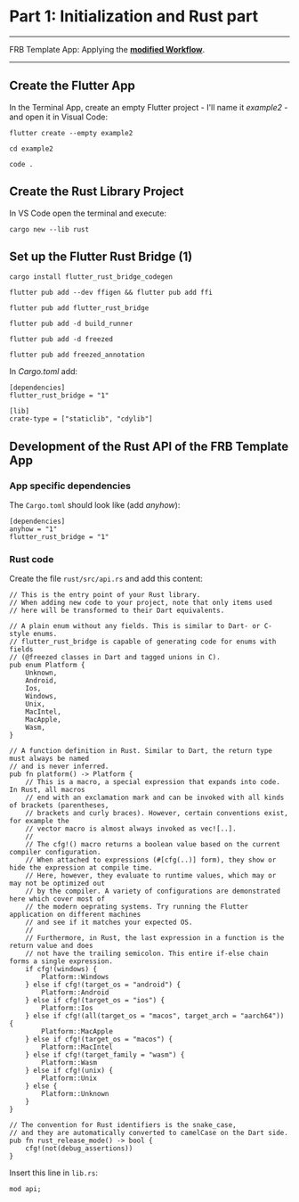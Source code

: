 # Part 1: Initialization and Rust part

---

FRB Template App: Applying the **<a href="../frb-example-app">modified Workflow</a>**.

---

## Create the Flutter App

In the Terminal App, create an empty Flutter project - I'll name it _example2_ - and open it in Visual Code:

```
flutter create --empty example2
```

```
cd example2
```

```
code .
```

## Create the Rust Library Project

In VS Code open the terminal and execute:

```
cargo new --lib rust
```

## Set up the Flutter Rust Bridge (1)

```
cargo install flutter_rust_bridge_codegen

flutter pub add --dev ffigen && flutter pub add ffi

flutter pub add flutter_rust_bridge

flutter pub add -d build_runner

flutter pub add -d freezed

flutter pub add freezed_annotation
```

In _Cargo.toml_ add:

```
[dependencies]
flutter_rust_bridge = "1"

[lib]
crate-type = ["staticlib", "cdylib"]
```

## Development of the Rust API of the FRB Template App

### App specific dependencies

The `Cargo.toml` should look like (add _anyhow_):

```
[dependencies]
anyhow = "1"
flutter_rust_bridge = "1"
```

### Rust code

Create the file `rust/src/api.rs` and add this content:

```
// This is the entry point of your Rust library.
// When adding new code to your project, note that only items used
// here will be transformed to their Dart equivalents.

// A plain enum without any fields. This is similar to Dart- or C-style enums.
// flutter_rust_bridge is capable of generating code for enums with fields
// (@freezed classes in Dart and tagged unions in C).
pub enum Platform {
    Unknown,
    Android,
    Ios,
    Windows,
    Unix,
    MacIntel,
    MacApple,
    Wasm,
}

// A function definition in Rust. Similar to Dart, the return type must always be named
// and is never inferred.
pub fn platform() -> Platform {
    // This is a macro, a special expression that expands into code. In Rust, all macros
    // end with an exclamation mark and can be invoked with all kinds of brackets (parentheses,
    // brackets and curly braces). However, certain conventions exist, for example the
    // vector macro is almost always invoked as vec![..].
    //
    // The cfg!() macro returns a boolean value based on the current compiler configuration.
    // When attached to expressions (#[cfg(..)] form), they show or hide the expression at compile time.
    // Here, however, they evaluate to runtime values, which may or may not be optimized out
    // by the compiler. A variety of configurations are demonstrated here which cover most of
    // the modern oeprating systems. Try running the Flutter application on different machines
    // and see if it matches your expected OS.
    //
    // Furthermore, in Rust, the last expression in a function is the return value and does
    // not have the trailing semicolon. This entire if-else chain forms a single expression.
    if cfg!(windows) {
        Platform::Windows
    } else if cfg!(target_os = "android") {
        Platform::Android
    } else if cfg!(target_os = "ios") {
        Platform::Ios
    } else if cfg!(all(target_os = "macos", target_arch = "aarch64")) {
        Platform::MacApple
    } else if cfg!(target_os = "macos") {
        Platform::MacIntel
    } else if cfg!(target_family = "wasm") {
        Platform::Wasm
    } else if cfg!(unix) {
        Platform::Unix
    } else {
        Platform::Unknown
    }
}

// The convention for Rust identifiers is the snake_case,
// and they are automatically converted to camelCase on the Dart side.
pub fn rust_release_mode() -> bool {
    cfg!(not(debug_assertions))
}
```

Insert this line in `lib.rs`:

```
mod api;
```
